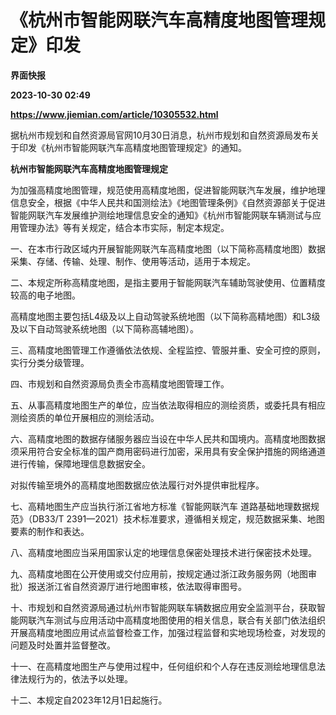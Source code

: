 # 《杭州市智能网联汽车高精度地图管理规定》印发
**界面快报**

**2023-10-30 02:49**

**https://www.jiemian.com/article/10305532.html**

据杭州市规划和自然资源局官网10月30日消息，杭州市规划和自然资源局发布关于印发《杭州市智能网联汽车高精度地图管理规定》的通知。

**杭州市智能网联汽车高精度地图管理规定**

为加强高精度地图管理，规范使用高精度地图，促进智能网联汽车发展，维护地理信息安全，根据《中华人民共和国测绘法》《地图管理条例》《自然资源部关于促进智能网联汽车发展维护测绘地理信息安全的通知》《杭州市智能网联车辆测试与应用管理办法》等有关规定，结合本市实际，制定本规定。

一、在本市行政区域内开展智能网联汽车高精度地图（以下简称高精度地图）数据采集、存储、传输、处理、制作、使用等活动，适用于本规定。

二、本规定所称高精度地图，是指主要用于智能网联汽车辅助驾驶使用、位置精度较高的电子地图。

高精度地图主要包括L4级及以上自动驾驶系统地图（以下简称高精地图）和L3级及以下自动驾驶系统地图（以下简称高辅地图）。

三、高精度地图管理工作遵循依法依规、全程监控、管服并重、安全可控的原则，实行分类分级管理。

四、市规划和自然资源局负责全市高精度地图管理工作。

五、从事高精度地图生产的单位，应当依法取得相应的测绘资质，或委托具有相应测绘资质的单位开展相应的测绘活动。

六、高精度地图的数据存储服务器应当设在中华人民共和国境内。高精度地图数据须采用符合安全标准的国产商用密码进行加密，采用具有安全保护措施的网络通道进行传输，保障地理信息数据安全。

对拟传输至境外的高精度地图数据应依法履行对外提供审批程序。

七、高精地图生产应当执行浙江省地方标准《智能网联汽车 道路基础地理数据规范》（DB33/T 2391—2021）技术标准要求，遵循相关规定，规范数据采集、地图要素的制作和表达。

八、高精度地图应当采用国家认定的地理信息保密处理技术进行保密技术处理。

九、高精度地图在公开使用或交付应用前，按规定通过浙江政务服务网（地图审批）报送浙江省自然资源厅进行地图审核，依法取得审图号。

十、市规划和自然资源局通过杭州市智能网联车辆数据应用安全监测平台，获取智能网联汽车测试与应用活动中高精度地图使用的相关信息，联合有关部门依法组织开展高精度地图应用试点监督检查工作，加强过程监督和实地现场检查，对发现的问题及时处置并监督整改。

十一、在高精度地图生产与使用过程中，任何组织和个人存在违反测绘地理信息法律法规行为的，依法予以处理。

十二、本规定自2023年12月1日起施行。